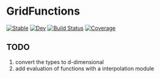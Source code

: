 # GridFunctions

[![Stable](https://img.shields.io/badge/docs-stable-blue.svg)](https://svretina.github.io/GridFunctions.jl/stable/)
[![Dev](https://img.shields.io/badge/docs-dev-blue.svg)](https://svretina.github.io/GridFunctions.jl/dev/)
[![Build Status](https://github.com/svretina/GridFunctions.jl/actions/workflows/CI.yml/badge.svg?branch=master)](https://github.com/svretina/GridFunctions.jl/actions/workflows/CI.yml?query=branch%3Amaster)
[![Coverage](https://codecov.io/gh/svretina/GridFunctions.jl/branch/master/graph/badge.svg)](https://codecov.io/gh/svretina/GridFunctions.jl)

## TODO
1. convert the types to d-dimensional
2. add evaluation of functions with a interpolation module
